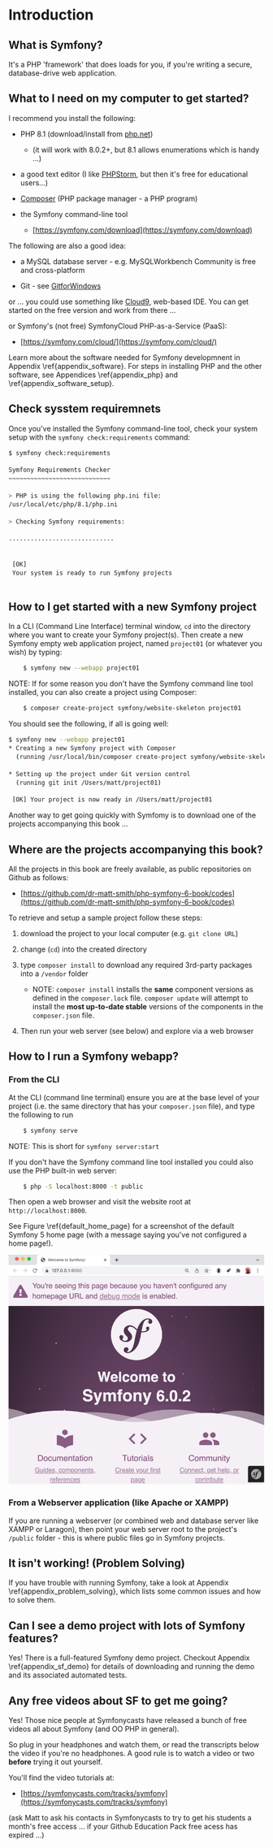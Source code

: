 
# Introduction

## What is Symfony?

It's a PHP 'framework' that does loads for you, if you're writing a secure, database-drive web application.

## What to I need on my computer to get started?

I recommend you install the following:

- PHP 8.1 (download/install from [php.net](https://php.net/))

   - (it will work with 8.0.2+, but 8.1 allows enumerations which is handy ...)

- a good text editor (I like [PHPStorm](https://www.jetbrains.com/phpstorm/specials/phpstorm/phpstorm.html?&gclid=CJTK_8SDrtICFWq-7Qodh98NpQ&gclsrc=aw.ds.ds&dclid=CNPY28WDrtICFQGn7QodqekBWg), but then it's free for educational users...)

- [Composer](https://getcomposer.org/) (PHP package manager - a PHP program)

- the Symfony command-line tool

    - [https://symfony.com/download](https://symfony.com/download)

The following are also a good idea:

- a MySQL database server - e.g. MySQLWorkbench Community is free and cross-platform

- Git - see [GitforWindows](https://git-scm.com/download/win)

or ... you could use something like [Cloud9](https://c9.io/dr_matt_smith), web-based IDE. You can get started on the free version and work from there ...

or Symfony's (not free) SymfonyCloud PHP-as-a-Service (PaaS):

- [https://symfony.com/cloud/](https://symfony.com/cloud/)

Learn more about the software needed for Symfony developmnent in Appendix \ref{appendix_software}. For steps in installing PHP and the other software, see Appendices \ref{appendix_php} and \ref{appendix_software_setup}.

## Check sysstem requiremnets

Once you've installed the Symfony command-line tool, check your system setup with the `symfony check:requirements` command:

```bash
$ symfony check:requirements

Symfony Requirements Checker
~~~~~~~~~~~~~~~~~~~~~~~~~~~~

> PHP is using the following php.ini file:
/usr/local/etc/php/8.1/php.ini

> Checking Symfony requirements:

.............................

                                              
 [OK]                                         
 Your system is ready to run Symfony projects 
                                              
```

## How to I get started with a new Symfony project

In a CLI (Command Line Interface) terminal window, `cd` into the directory where you want to create your Symfony project(s). Then create a new Symfony empty web application project, named `project01` (or whatever you wish) by typing:


```bash
    $ symfony new --webapp project01
```

NOTE: If for some reason you don't have the Symfony command line tool installed, you can also create a project using Composer:

```bash
    $ composer create-project symfony/website-skeleton project01
```

You should see the following, if all is going well:


```bash
$ symfony new --webapp project01
* Creating a new Symfony project with Composer
  (running /usr/local/bin/composer create-project symfony/website-skeleton /Users/matt/project01)

* Setting up the project under Git version control
  (running git init /Users/matt/project01)
                                                                                                                        
 [OK] Your project is now ready in /Users/matt/project01    
```


Another way to get going quickly with Symfomy is to download one of the projects accompanying this book ...

## Where are the projects accompanying this book?

All the projects in this book are freely available, as public repositories on Github as follows:

- [https://github.com/dr-matt-smith/php-symfony-6-book/codes](https://github.com/dr-matt-smith/php-symfony-6-book/codes)

To retrieve and setup a sample project follow these steps:

1. download the project to your local computer (e.g. `git clone URL`)

1. change (`cd`) into the created directory

1. type `composer install` to download any required 3rd-party packages into a `/vendor` folder

    - NOTE: `composer install` installs the **same** component versions as defined in the `composer.lock` file. `composer update` will attempt to install the **most up-to-date stable** versions of the components in the `composer.json` file.

1. Then run your web server (see below) and explore via a web browser


## How to I run a Symfony webapp?

### From the CLI
At the CLI (command line terminal) ensure you are at the base level of your project (i.e. the same directory that has your `composer.json` file), and type the following to run 

```bash
    $ symfony serve
```

NOTE: This is short for `symfony server:start`

If you don't have the Symfony command line tool installed you could also use the PHP built-in web server:

```bash
    $ php -S localhost:8000 -t public
```

Then open a web browser and visit the website root at `http://localhost:8000`.

See Figure \ref{default_home_page} for a screenshot of the default Symfony 5 home page (with a message saying you've not configured a home page!).

![Screenshot default Symfony emopty new project home page. \label{default_home_page}](./03_figures/chapter02/0_default_page_sf.png)



### From a Webserver application (like Apache or XAMPP)

If you are running a webserver (or combined web and database server like XAMPP or Laragon), then point your web server root to the project's  `/public` folder - this is where public files go in Symfony projects.

## It isn't working! (Problem Solving)

If you have trouble with running Symfony, take a look at Appendix \ref{appendix_problem_solving}, which lists some common issues and how to solve them.

## Can I see a demo project with lots of Symfony features?

Yes! There is a full-featured Symfony demo project. Checkout Appendix \ref{appendix_sf_demo} for details of downloading and running the demo and its associated automated tests.

## Any free videos about SF to get me going?

Yes! Those nice people at Symfonycasts have released a bunch of free videos all about Symfony (and OO PHP in general).

So plug in your headphones and watch them, or read the transcripts below the video if you're no headphones. A good rule is to watch a video or two **before** trying it out yourself.

You'll find the video tutorials at:

- [https://symfonycasts.com/tracks/symfony](https://symfonycasts.com/tracks/symfony)

(ask Matt to ask his contacts in Symfonycasts to try to get his students a month's free access ... if your Github Education Pack free acess has expired ...)
